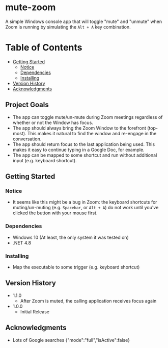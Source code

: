 # mute-zoom<!-- omit in toc -->
A simple Windows console app that will toggle "mute" and "unmute" when Zoom is running by simulating the `Alt + A` key combination.

# Table of Contents<!-- omit in toc -->
- [Getting Started](#getting-started)
  - [Notice](#notice)
  - [Dependencies](#dependencies)
  - [Installing](#installing)
- [Version History](#version-history)
- [Acknowledgments](#acknowledgments)

## Project Goals
* The app can toggle mute/un-mute during Zoom meetings regardless of whether or not the Window has focus.
* The app should always bring the Zoom Window to the forefront (top-most). This makes it natural to find the window and re-engage in the conversation.
* The app should return focus to the last application being used. This makes it easy to continue typing in a Google Doc, for example.
* The app can be mapped to some shortcut and run without additional input (e.g. keyboard shortcut).

## Getting Started

### Notice
* It seems like this might be a bug in Zoom: the keyboard shortcuts for muting/un-muting (e.g. `Spacebar`, or `Alt + A`) do not work until you've clicked the button with your mouse first.

### Dependencies

* Windows 10 (At least, the only system it was tested on)
* .NET 4.8

### Installing

* Map the executable to some trigger (e.g. keyboard shortcut)

## Version History
* 1.1.0
  * After Zoom is muted, the calling application receives focus again
* 1.0.0
  * Initial Release

## Acknowledgments

* Lots of Google searches
{"mode":"full","isActive":false}